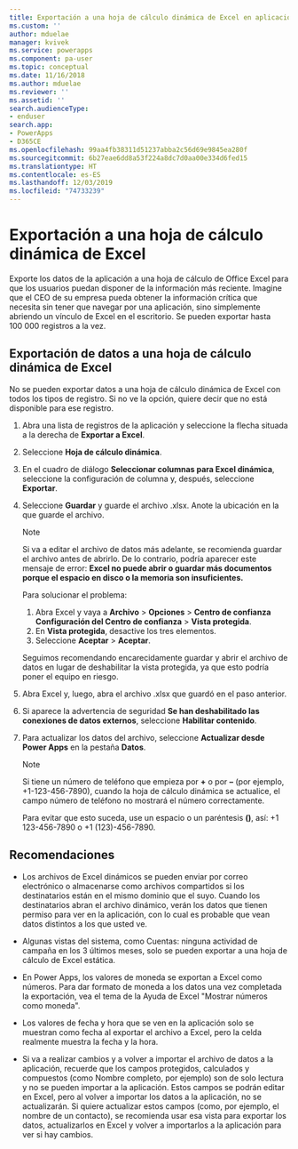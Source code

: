```yaml
---
title: Exportación a una hoja de cálculo dinámica de Excel en aplicaciones de Power Apps basadas en modelos | Microsoft Docs
ms.custom: ''
author: mduelae
manager: kvivek
ms.service: powerapps
ms.component: pa-user
ms.topic: conceptual
ms.date: 11/16/2018
ms.author: mduelae
ms.reviewer: ''
ms.assetid: ''
search.audienceType:
- enduser
search.app:
- PowerApps
- D365CE
ms.openlocfilehash: 99aa4fb38311d51237abba2c56d69e9845ea280f
ms.sourcegitcommit: 6b27eae6dd8a53f224a8dc7d0aa00e334d6fed15
ms.translationtype: HT
ms.contentlocale: es-ES
ms.lasthandoff: 12/03/2019
ms.locfileid: "74733239"
---
```

# <a name="export-to-an-excel-dynamic-worksheet"></a>Exportación a una hoja de cálculo dinámica de Excel

Exporte los datos de la aplicación a una hoja de cálculo de Office Excel para que los usuarios puedan disponer de la información más reciente. Imagine que el CEO de su empresa pueda obtener la información crítica que necesita sin tener que navegar por una aplicación, sino simplemente abriendo un vínculo de Excel en el escritorio. Se pueden exportar hasta 100 000 registros a la vez.    
  
## <a name="export-data-to-an-excel-dynamic-worksheet"></a>Exportación de datos a una hoja de cálculo dinámica de Excel  

No se pueden exportar datos a una hoja de cálculo dinámica de Excel con todos los tipos de registro. Si no ve la opción, quiere decir que no está disponible para ese registro.  
  
1. Abra una lista de registros de la aplicación y seleccione la flecha situada a la derecha de **Exportar a Excel**. 
  
2. Seleccione **Hoja de cálculo dinámica**.  
  
3. En el cuadro de diálogo **Seleccionar columnas para Excel dinámica**, seleccione la configuración de columna y, después, seleccione **Exportar**.  
  
4. Seleccione **Guardar** y guarde el archivo .xlsx. Anote la ubicación en la que guarde el archivo.  
  
   > [!NOTE]
   > Si va a editar el archivo de datos más adelante, se recomienda guardar el archivo antes de abrirlo. De lo contrario, podría aparecer este mensaje de error: **Excel no puede abrir o guardar más documentos porque el espacio en disco o la memoria son insuficientes.**  
   > 
   > Para solucionar el problema:  
   > 
   >    1. Abra Excel y vaya a **Archivo** > **Opciones** > **Centro de confianza** **Configuración del Centro de confianza** > **Vista protegida**.  
   >    2. En **Vista protegida**, desactive los tres elementos.  
   >    3. Seleccione **Aceptar** > **Aceptar**.  
   >     
   >    Seguimos recomendando encarecidamente guardar y abrir el archivo de datos en lugar de deshabilitar la vista protegida, ya que esto podría poner el equipo en riesgo.  
  
5. Abra Excel y, luego, abra el archivo .xlsx que guardó en el paso anterior.  
  
6. Si aparece la advertencia de seguridad **Se han deshabilitado las conexiones de datos externos**, seleccione **Habilitar contenido**.  
  
7. Para actualizar los datos del archivo, seleccione **Actualizar desde Power Apps** en la pestaña **Datos**.  
  
   > [!NOTE]
   > Si tiene un número de teléfono que empieza por **+** o por **–** (por ejemplo, +1-123-456-7890), cuando la hoja de cálculo dinámica se actualice, el campo número de teléfono no mostrará el número correctamente.   
   >
   > Para evitar que esto suceda, use un espacio o un paréntesis **()**, así: +1 123-456-7890 o +1 (123)-456-7890.  
  
## <a name="tips"></a>Recomendaciones  
  
- Los archivos de Excel dinámicos se pueden enviar por correo electrónico o almacenarse como archivos compartidos si los destinatarios están en el mismo dominio que el suyo. Cuando los destinatarios abran el archivo dinámico, verán los datos que tienen permiso para ver en la aplicación, con lo cual es probable que vean datos distintos a los que usted ve.  
  
- Algunas vistas del sistema, como Cuentas: ninguna actividad de campaña en los 3 últimos meses, solo se pueden exportar a una hoja de cálculo de Excel estática.  
  
- En Power Apps, los valores de moneda se exportan a Excel como números. Para dar formato de moneda a los datos una vez completada la exportación, vea el tema de la Ayuda de Excel "Mostrar números como moneda".

- Los valores de fecha y hora que se ven en la aplicación solo se muestran como fecha al exportar el archivo a Excel, pero la celda realmente muestra la fecha y la hora.  
  
- Si va a realizar cambios y a volver a importar el archivo de datos a la aplicación, recuerde que los campos protegidos, calculados y compuestos (como Nombre completo, por ejemplo) son de solo lectura y no se pueden importar a la aplicación. Estos campos se podrán editar en Excel, pero al volver a importar los datos a la aplicación, no se actualizarán. Si quiere actualizar estos campos (como, por ejemplo, el nombre de un contacto), se recomienda usar esa vista para exportar los datos, actualizarlos en Excel y volver a importarlos a la aplicación para ver si hay cambios.  
 

